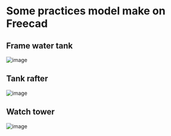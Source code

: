 # Some practices model make on Freecad

## Frame water tank
![image](https://github.com/user-attachments/assets/5de28b68-bfb3-443f-a0f3-748eb3da656e)

## Tank rafter
![image](https://github.com/user-attachments/assets/f20152a0-d231-4768-b99b-368df9a99384)

## Watch tower
![image](https://github.com/user-attachments/assets/469f2f9b-489c-4840-9580-7be2c3065ac9)

